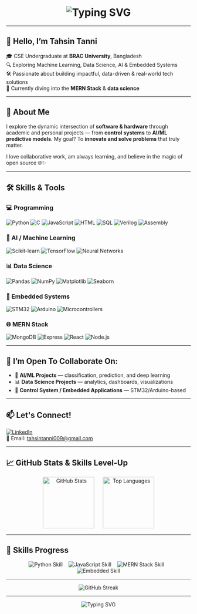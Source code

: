 <h1 align="center">
  <img src="https://readme-typing-svg.demolab.com?font=Fira+Code&weight=800&pause=1000&color=FF69B4&center=true&vCenter=true&width=900&height=80&size=30&lines=Welcome+to+my+GitHub+Profile!;Hi%2C+I'm+Tahsin+Tanni.;CSE+Undergraduate+at+BRAC+University.;ML%2C+AI%2C+MERN+Stack+%26+Embedded+Systems." alt="Typing SVG" />
</h1>






---

## 👋 Hello, I’m **Tahsin Tanni**

🎓 CSE Undergraduate at **BRAC University**, Bangladesh  
🔍 Exploring Machine Learning, Data Science, AI & Embedded Systems  
🛠️ Passionate about building impactful, data-driven & real-world tech solutions  
🌱 Currently diving into the **MERN Stack** & **data science**

---

## 💼 About Me

I explore the dynamic intersection of **software & hardware** through academic and personal projects — from **control systems** to **AI/ML predictive models**. My goal? To **innovate and solve problems** that truly matter.

I love collaborative work, am always learning, and believe in the magic of open source 🌐✨

---

## 🛠️ Skills & Tools

### 💻 Programming
![Python](https://img.shields.io/badge/Python-FFD43B?style=flat-square&logo=python&logoColor=blue)
![C](https://img.shields.io/badge/C-00599C?style=flat-square&logo=c&logoColor=white)
![JavaScript](https://img.shields.io/badge/JavaScript-F7DF1E?style=flat-square&logo=javascript&logoColor=black)
![HTML](https://img.shields.io/badge/HTML5-E34F26?style=flat-square&logo=html5&logoColor=white)
![SQL](https://img.shields.io/badge/SQL-4479A1?style=flat-square&logo=postgresql&logoColor=white)
![Verilog](https://img.shields.io/badge/Verilog-7D4698?style=flat-square&logo=verilog&logoColor=white)
![Assembly](https://img.shields.io/badge/Assembly-6E4C13?style=flat-square)

### 🤖 AI / Machine Learning
![Scikit-learn](https://img.shields.io/badge/Scikit--learn-F7931E?style=flat-square&logo=scikit-learn&logoColor=white)
![TensorFlow](https://img.shields.io/badge/TensorFlow-FF6F00?style=flat-square&logo=tensorflow&logoColor=white)
![Neural Networks](https://img.shields.io/badge/Neural%20Networks-5F5F5F?style=flat-square)

### 📊 Data Science
![Pandas](https://img.shields.io/badge/Pandas-150458?style=flat-square&logo=pandas)
![NumPy](https://img.shields.io/badge/NumPy-013243?style=flat-square&logo=numpy)
![Matplotlib](https://img.shields.io/badge/Matplotlib-FFFFFF?style=flat-square&logo=matplotlib)
![Seaborn](https://img.shields.io/badge/Seaborn-004B87?style=flat-square)

### 🧩 Embedded Systems
![STM32](https://img.shields.io/badge/STM32-03234B?style=flat-square)
![Arduino](https://img.shields.io/badge/Arduino-00979D?style=flat-square&logo=arduino&logoColor=white)
![Microcontrollers](https://img.shields.io/badge/Microcontrollers-6A1B9A?style=flat-square)

### 🌐 MERN Stack
![MongoDB](https://img.shields.io/badge/MongoDB-47A248?style=flat-square&logo=mongodb&logoColor=white)
![Express](https://img.shields.io/badge/Express.js-000000?style=flat-square&logo=express&logoColor=white)
![React](https://img.shields.io/badge/React-61DAFB?style=flat-square&logo=react&logoColor=black)
![Node.js](https://img.shields.io/badge/Node.js-339933?style=flat-square&logo=node.js&logoColor=white)

---

## 🚀 I’m Open To Collaborate On:
- 🤖 **AI/ML Projects** — classification, prediction, and deep learning  
- 📊 **Data Science Projects** — analytics, dashboards, visualizations  
- 🧠 **Control System / Embedded Applications** — STM32/Arduino-based

---

## 📫 Let's Connect!
[![LinkedIn](https://img.shields.io/badge/LinkedIn-Tanni-blue?style=flat-square&logo=linkedin)](https://www.linkedin.com/in/tahsin-tanni-120156215/)  
📧 Email: tahsintanni009@gmail.com

---

## 📈 GitHub Stats & Skills Level-Up

<p align="center">
  <img height="140" src="https://github-readme-stats.vercel.app/api?username=TahsinTanni&show_icons=true&theme=radical&hide_border=true&count_private=true" alt="GitHub Stats" />
  &nbsp;&nbsp;&nbsp;&nbsp;
  <img height="140" src="https://github-readme-stats.vercel.app/api/top-langs/?username=TahsinTanni&layout=compact&theme=radical&hide_border=true" alt="Top Languages" />
</p>

---




## 🚀 Skills Progress

<p align="center">
  <img src="https://img.shields.io/badge/Python-80%25-brightgreen?style=for-the-badge&logo=python&logoColor=white" alt="Python Skill" />
  &nbsp;&nbsp;
  <img src="https://img.shields.io/badge/JavaScript-70%25-yellow?style=for-the-badge&logo=javascript&logoColor=black" alt="JavaScript Skill" />
  &nbsp;&nbsp;
  <img src="https://img.shields.io/badge/MERN_Stack-65%25-blueviolet?style=for-the-badge" alt="MERN Stack Skill" />
  &nbsp;&nbsp;
  <img src="https://img.shields.io/badge/Embedded-60%25-orange?style=for-the-badge" alt="Embedded Skill" />
</p>




---

<p align="center">
  <img src="https://github-readme-streak-stats.herokuapp.com/?user=TahsinTanni&theme=radical&hide_border=true" alt="GitHub Streak" />
</p>

---

<p align="center">
  <img src="https://readme-typing-svg.demolab.com?font=Fira+Code&weight=800&pause=1000&color=FF69B4&center=true&vCenter=true&width=500&lines=Keep+Pushing.;Keep+Growing.;Keep+Building." alt="Typing SVG" />
</p>


